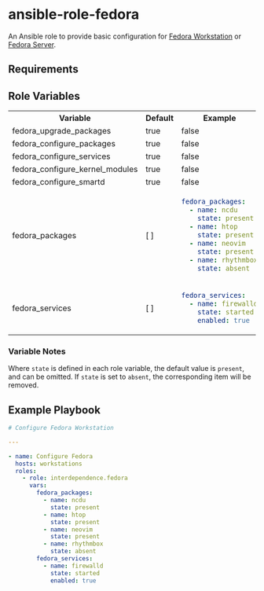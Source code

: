 # ansible-role-fedora

An Ansible role to provide basic configuration for [Fedora Workstation] or [Fedora Server].

## Requirements


## Role Variables

<table>
<tr>
<th>Variable</th>
<th>Default</th>
<th>Example</th>
</tr>
<tr>
<td>fedora_upgrade_packages</td>
<td>true</td>
<td>false</td>
</tr>
<tr>
<td>fedora_configure_packages</td>
<td>true</td>
<td>false</td>
</tr>
<tr>
<td>fedora_configure_services</td>
<td>true</td>
<td>false</td>
</tr>
<tr>
<td>fedora_configure_kernel_modules</td>
<td>true</td>
<td>false</td>
</tr>
<tr>
<td>fedora_configure_smartd</td>
<td>true</td>
<td>false</td>
</tr>
<tr>
<td>fedora_packages</td>
<td>[ ]</td>
<td>

```yaml
fedora_packages:
  - name: ncdu
    state: present
  - name: htop
    state: present
  - name: neovim
    state: present
  - name: rhythmbox
    state: absent
```

</td>
</tr>
<tr>
<td>fedora_services</td>
<td>[ ]</td>
<td>

```yaml
fedora_services:
  - name: firewalld
    state: started
    enabled: true
```

</td>
</tr>
</table>

### Variable Notes

Where `state` is defined in each role variable, the default value is `present`, and can be omitted. If `state` is set to `absent`, the corresponding item will be removed.

## Example Playbook

```yaml
# Configure Fedora Workstation

---

- name: Configure Fedora
  hosts: workstations
  roles:
    - role: interdependence.fedora
      vars:
        fedora_packages:
          - name: ncdu
            state: present
          - name: htop
            state: present
          - name: neovim
            state: present
          - name: rhythmbox
            state: absent
        fedora_services:
          - name: firewalld
            state: started
            enabled: true
```

[Fedora Workstation]: https://getfedora.org/en/workstation/
[Fedora Server]: https://getfedora.org/en/server/
